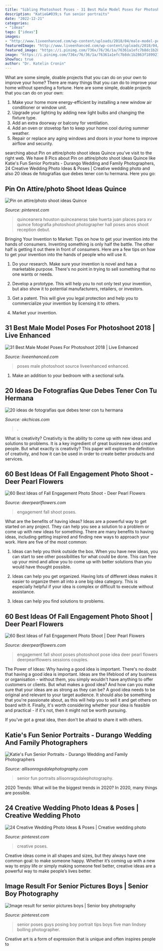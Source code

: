 ```yaml
---
title: "Sibling Photoshoot Poses - 31 Best Male Model Poses For Photoshoot 2018"
description: "Katie&#039;s fun senior portraits"
date: "2022-12-21"
categories:
- "ideas"
tags: ["ideas"]
images:
- "http://www.liveenhanced.com/wp-content/uploads/2018/04/male-model-poses-12-1024x610.jpg"
featuredImage: "http://www.liveenhanced.com/wp-content/uploads/2018/04/male-model-poses-12-1024x610.jpg"
featured_image: "https://i.pinimg.com/736x/76/36/1a/76361a1efc7b8dc1b2863f189921d53c--quinceanera-photography-quinceanera-ideas.jpg"
image: "https://i.pinimg.com/736x/76/36/1a/76361a1efc7b8dc1b2863f189921d53c--quinceanera-photography-quinceanera-ideas.jpg"
ShowToc: true
author: "Dr. Katelin Cronin"
---
```



What are some simple, doable projects that you can do on your own to improve your home?
There are many things that you can do to improve your home without spending a fortune. Here are some simple, doable projects that you can do on your own:
1. Make your home more energy-efficient by installing a new window air conditioner or window unit.
2. Upgrade your lighting by adding new light bulbs and changing the fixture type.
3. Add an extra doorway or balcony for ventilation. 
4. Add an oven or stovetop fan to keep your home cool during summer weather. 
5. Repair or replace any aging windows and doors in your home to improve airflow and security.

	

		
searching about Pin on attire/photo shoot ideas Quince you've visit to the right web. We have 8 Pics about Pin on attire/photo shoot ideas Quince like Katie&#039;s Fun Senior Portraits - Durango Wedding and Family Photographers, 24 Creative Wedding Photo Ideas &amp; Poses | Creative wedding photo and also 20 ideas de fotografías que debes tener con tu hermana. Here you go:
		
    
## Pin On Attire/photo Shoot Ideas Quince

<img loading=lazy src="https://i.pinimg.com/736x/76/36/1a/76361a1efc7b8dc1b2863f189921d53c--quinceanera-photography-quinceanera-ideas.jpg" onerror="this.onerror=null;this.src='https://tse1.mm.bing.net/th?id=OIP.ElRPGzu_uQeGhgHXCbk1wQHaLH&amp;pid=15.1';" alt="Pin on attire/photo shoot ideas Quince">

_Source: pinterest.com_

>quinceanera houston quinceaneras take huerta juan places para xv quince fotografia photoshoot photographer hall poses anos shoot reception debut. 

	

Bringing Your Invention to Market: Tips on how to get your invention into the hands of consumers.
Inventing something is only half the battle. The other half is getting it out there in front of consumers. Here are a few tips on how to get your invention into the hands of people who will use it.
1. Do your research. Make sure your invention is novel and has a marketable purpose. There's no point in trying to sell something that no one wants or needs.

2. Develop a prototype. This will help you to not only test your invention, but also show it to potential manufacturers, retailers, or investors.

3. Get a patent. This will give you legal protection and help you to commercialize your invention by licensing it to others.

4. Market your invention.

    
## 31 Best Male Model Poses For Photoshoot 2018 | Live Enhanced

<img loading=lazy src="http://www.liveenhanced.com/wp-content/uploads/2018/04/male-model-poses-12-1024x610.jpg" onerror="this.onerror=null;this.src='https://tse3.mm.bing.net/th?id=OIP.X0u2GQ1MGPMWZihgwwB6mQHaEa&amp;pid=15.1';" alt="31 Best Male Model Poses For Photoshoot 2018 | Live Enhanced">

_Source: liveenhanced.com_

>poses male photoshoot source liveenhanced enhanced. 

	

1. Make an addition to your bedroom with a sectional sofa.

    
## 20 Ideas De Fotografías Que Debes Tener Con Tu Hermana

<img loading=lazy src="https://www.okchicas.com/wp-content/uploads/2016/03/20-ideas-de-fotografías-básicas-para-tener-con-tu-hermana-7.jpg" onerror="this.onerror=null;this.src='https://tse1.mm.bing.net/th?id=OIP.rdE4EhvOjmnc_QJc3KvbbQHaLL&amp;pid=15.1';" alt="20 ideas de fotografías que debes tener con tu hermana">

_Source: okchicas.com_

>. 

	

What is creativity?
Creativity is the ability to come up with new ideas and solutions to problems. It is a key ingredient of great businesses and creative people. But what exactly is creativity? This paper will explore the definition of creativity, and how it can be used in order to create better products and services.

    
## 60 Best Ideas Of Fall Engagement Photo Shoot - Deer Pearl Flowers

<img loading=lazy src="https://www.deerpearlflowers.com/wp-content/uploads/2016/08/Fall-Engagement-Photo-Shoot-and-Poses-Ideas-10.jpg" onerror="this.onerror=null;this.src='https://tse3.mm.bing.net/th?id=OIP.Dt7kAXgmwjlWmFE3yoBvfgHaLH&amp;pid=15.1';" alt="60 Best Ideas of Fall Engagement Photo Shoot - Deer Pearl Flowers">

_Source: deerpearlflowers.com_

>engagement fall shoot poses. 

	

What are the benefits of having ideas?
Ideas are a powerful way to get started on any project. They can help you see a solution to a problem or come up with new ideas for something. There are many benefits to having ideas, including getting inspired and finding new ways to approach your work. Here are five of the most common: 
1. Ideas can help you think outside the box. When you have new ideas, you can start to see other possibilities for what could be done. This can free up your mind and allow you to come up with better solutions than you would have thought possible. 

2. Ideas can help you get organized. Having lots of different ideas makes it easier to organize them all into a one big idea category. This is especially helpful if your idea is complex or difficult to execute without assistance. 

3. Ideas can help you find solutions to problems.

    
## 60 Best Ideas Of Fall Engagement Photo Shoot | Deer Pearl Flowers

<img loading=lazy src="http://www.deerpearlflowers.com/wp-content/uploads/2016/08/Fall-Engagement-Photo-Shoot-and-Poses-Ideas-9.jpg" onerror="this.onerror=null;this.src='https://tse1.mm.bing.net/th?id=OIP.VHHSBzs6BtwRNEbvDfiR3wHaLH&amp;pid=15.1';" alt="60 Best Ideas of Fall Engagement Photo Shoot | Deer Pearl Flowers">

_Source: deerpearlflowers.com_

>engagement fall shoot poses photoshoot pose idea deer pearl flowers deerpearlflowers sessions couples. 

	

The Power of Ideas: Why having a good idea is important.
There's no doubt that having a good idea is important. Ideas are the lifeblood of any business or organisation - without them, you simply wouldn't have anything to offer customers or clients. But what makes a good idea? And how can you make sure that your ideas are as strong as they can be?
A good idea needs to be original and relevant to your target audience. It should also be something that you're passionate about, as this will help you to sell it and get others on board with it. Finally, it's worth considering whether your idea is feasible and practical - if it's not, then it might not be worth pursuing.

If you've got a great idea, then don't be afraid to share it with others.

    
## Katie&#039;s Fun Senior Portraits - Durango Wedding And Family Photographers

<img loading=lazy src="https://allisonragsdalephotography.com/wp-content/uploads/2014/03/allisonragsdalephotography-7664.jpg" onerror="this.onerror=null;this.src='https://tse1.mm.bing.net/th?id=OIP.jXlNA3MaTM3FrAQ2f0rBKAHaLI&amp;pid=15.1';" alt="Katie&#039;s Fun Senior Portraits - Durango Wedding and Family Photographers">

_Source: allisonragsdalephotography.com_

>senior fun portraits allisonragsdalephotography. 

	

2020 Trends: What will be the biggest trends in 2020?
In 2020, many things are possible.

    
## 24 Creative Wedding Photo Ideas &amp; Poses | Creative Wedding Photo

<img loading=lazy src="https://i.pinimg.com/736x/80/0a/46/800a464ee34f45b06b9f0b25c8b70da0.jpg" onerror="this.onerror=null;this.src='https://tse4.mm.bing.net/th?id=OIP.KrJ8orL6Ny3XJjDgYe-nqQHaK8&amp;pid=15.1';" alt="24 Creative Wedding Photo Ideas &amp; Poses | Creative wedding photo">

_Source: pinterest.com_

>creative poses. 

	

Creative ideas come in all shapes and sizes, but they always have one common goal: to make someone happy. Whether it’s coming up with a new way to enjoy life or simply making someone feel better, creative ideas are a powerful way to make people’s lives better.

    
## Image Result For Senior Pictures Boys | Senior Boy Photography

<img loading=lazy src="https://i.pinimg.com/736x/dc/fa/09/dcfa0920ee5e869e54d203f3fc79d65b.jpg" onerror="this.onerror=null;this.src='https://tse2.mm.bing.net/th?id=OIP.qJFRjkv71Ud60HIury-jQwHaLG&amp;pid=15.1';" alt="Image result for senior pictures boys | Senior boy photography">

_Source: pinterest.com_

>senior poses guys posing boy portrait tips boys five man lindsey bolling photographer. 

	

Creative art is a form of expression that is unique and often inspires people to


